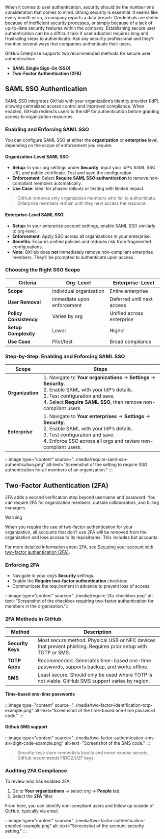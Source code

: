 When it comes to user authentication, security should be the number one consideration that comes to mind. Strong security is essential. It seems like every month or so, a company reports a data breach. Credentials are stolen because of inefficient security processes, or simply because of a lack of up-to-date security features within the company. Establishing secure user authentication can be a difficult task if user adoption requires long and frustrating steps to authenticate. Ask any security professional and they'll mention several ways that companies authenticate their users.

GitHub Enterprise supports two recommended methods for secure user authentication:

- **SAML Single Sign-On (SSO)**
- **Two-Factor Authentication (2FA)**

## SAML SSO Authentication

SAML SSO integrates GitHub with your organization’s identity provider (IdP), allowing centralized access control and improved compliance. When enabled, GitHub redirects users to the IdP for authentication before granting access to organization resources.

### Enabling and Enforcing SAML SSO

You can configure SAML SSO at either the **organization** or **enterprise** level, depending on the scope of enforcement you require.

#### Organization-Level SAML SSO

- **Setup**: In your org settings under **Security**, input your IdP’s SAML SSO URL and public certificate. Test and save the configuration.
- **Enforcement**: Select **Require SAML SSO authentication** to remove non-compliant members automatically.
- **Use Case**: Ideal for phased rollouts or testing with limited impact.

> GitHub removes only organization members who fail to authenticate. Enterprise members remain until they next access the resource.

#### Enterprise-Level SAML SSO

- **Setup**: In your enterprise account settings, enable SAML SSO similarly to org-level.
- **Enforcement**: Apply SSO across all organizations in your enterprise.
- **Benefits**: Ensures unified policies and reduces risk from fragmented configurations.
- **Note**: GitHub does **not** immediately remove non-compliant enterprise members. They’ll be prompted to authenticate upon access.

### Choosing the Right SSO Scope

| Criteria | Org-Level | Enterprise-Level |
|---------|-----------|------------------|
| **Scope** | Individual organization | Entire enterprise |
| **User Removal** | Immediate upon enforcement | Deferred until next access |
| **Policy Consistency** | Varies by org | Unified across enterprise |
| **Setup Complexity** | Lower | Higher |
| **Use Case** | Pilot/test | Broad compliance |

### Step-by-Step: Enabling and Enforcing SAML SSO

| Scope | Steps |
|-------|-------|
| **Organization** | 1. Navigate to **Your organizations** → **Settings** → **Security**.<br>2. Enable SAML with your IdP’s details.<br>3. Test configuration and save.<br>4. Select **Require SAML SSO**, then remove non-compliant users. |
| **Enterprise** | 1. Navigate to **Your enterprises** → **Settings** → **Security**.<br>2. Enable SAML with your IdP’s details.<br>3. Test configuration and save.<br>4. Enforce SSO across all orgs and review non-compliant users. |

:::image type="content" source="../media/require-saml-sso-authentication.png" alt-text="Screenshot of the setting to require SSO authentication for all members of an organization." :::

## Two-Factor Authentication (2FA)

2FA adds a second verification step beyond username and password. You can require 2FA for organization members, outside collaborators, and billing managers.

> [!WARNING]
> When you require the use of two-factor authentication for your organization, all accounts that don't use 2FA will be removed from the organization and lose access to its repositories. This includes bot accounts.
>
> 
> For more detailed information about 2FA, see [Securing your account with two-factor authentication (2FA)](https://docs.github.com/authentication/securing-your-account-with-two-factor-authentication-2fa).

### Enforcing 2FA

- Navigate to your org’s **Security** settings.
- Enable the **Require two-factor authentication** checkbox.
- Communicate the requirement in advance to prevent loss of access.

:::image type="content" source="../media/require-2fa-checkbox.png" alt-text="Screenshot of the checkbox requiring two-factor authentication for members in the organization.":::

### 2FA Methods in GitHub

| Method | Description |
|--------|-------------|
| **Security Keys** | Most secure method. Physical USB or NFC devices that prevent phishing. Requires prior setup with TOTP or SMS. |
| **TOTP Apps** | Recommended. Generates time-based one-time passwords, supports backup, and works offline. |
| **SMS** | Least secure. Should only be used where TOTP is not viable. GitHub SMS support varies by region. |

#### Time-based one-time passwords
:::image type="content" source="../media/two-factor-identification-totp-example.png" alt-text="Screenshot of the time-based one-time password code." :::

#### Github SMS support
:::image type="content" source="../media/two-factor-authentication-sms-six-digit-code-example.png" alt-text="Screenshot of the SMS code." :::

> Security keys store credentials locally and never expose secrets. GitHub recommends FIDO2/U2F keys.

### Auditing 2FA Compliance

To review who has enabled 2FA:

1. Go to **Your organizations** → select org → **People** tab.
2. Select the **2FA** filter.

From here, you can identify non-compliant users and follow up outside of GitHub, typically via email.

:::image type="content" source="../media/two-factor-authentication-enabled-example.png" alt-text="Screenshot of the account-security setting." :::
